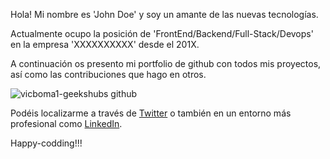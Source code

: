 Hola! Mi nombre es 'John Doe' y soy un amante de las nuevas tecnologías.

Actualmente ocupo la posición de 'FrontEnd/Backend/Full-Stack/Devops' en la empresa 'XXXXXXXXXX' desde el 201X.

A continuación os presento mi portfolio de github con todos mis proyectos, así como las contribuciones que hago en otros.

![vicboma1-geekshubs github](https://github-readme-stats.vercel.app/api?username=vicboma1-geekshubs&show_icons=true&hide_border=true)


Podéis localizarme a través de [Twitter](URL) o también en un entorno más profesional como [LinkedIn](URL).

Happy-codding!!!

